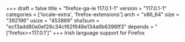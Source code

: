 +++
draft = false
title = "firefox-ga-ie 117.0.1-1"
version = "117.0.1-1"
categories = ['locale-extra', 'firefox-extensions']
arch = "x86_64"
size = "392196"
usize = "453869"
sha1sum = "ecf3add80a0ef26c34cf62f648e134a6b6396ff3"
depends = "['firefox>=117.0.1']"
+++
Irish language support for Firefox